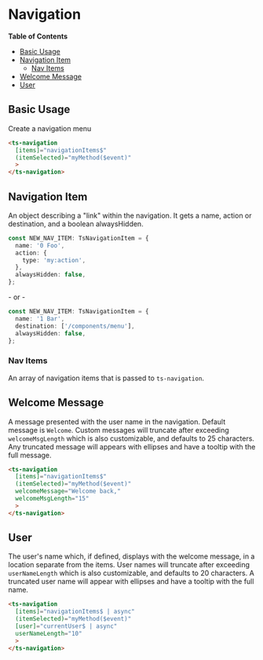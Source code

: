 <h1>Navigation</h1>


<!-- START doctoc generated TOC please keep comment here to allow auto update -->
<!-- DON'T EDIT THIS SECTION, INSTEAD RE-RUN doctoc TO UPDATE -->
**Table of Contents**

- [Basic Usage](#basic-usage)
- [Navigation Item](#navigation-item)
  - [Nav Items](#nav-items)
- [Welcome Message](#welcome-message)
- [User](#user)

<!-- END doctoc generated TOC please keep comment here to allow auto update -->



## Basic Usage

Create a navigation menu

```html
<ts-navigation
  [items]="navigationItems$"
  (itemSelected)="myMethod($event)"
  >
</ts-navigation>
```


## Navigation Item

An object describing a "link" within the navigation. It gets a name, action or destination, and a boolean alwaysHidden.

```typescript
const NEW_NAV_ITEM: TsNavigationItem = {
  name: '0 Foo',
  action: {
    type: 'my:action',
  },
  alwaysHidden: false,
};
```
\- or -

```typescript
const NEW_NAV_ITEM: TsNavigationItem = {
  name: '1 Bar',
  destination: ['/components/menu'],
  alwaysHidden: false,
};
```

### Nav Items

An array of navigation items that is passed to `ts-navigation`.



## Welcome Message
A message presented with the user name in the navigation. Default message is `Welcome`. Custom messages will truncate after exceeding `welcomeMsgLength` which is also customizable, and defaults to 25 characters. Any truncated message will appears with ellipses and have a tooltip with the full message.

```html
<ts-navigation
  [items]="navigationItems$"
  (itemSelected)="myMethod($event)"
  welcomeMessage="Welcome back,"
  welcomeMsgLength="15"
  >
</ts-navigation>
```


## User
The user's name which, if defined, displays with the welcome message, in a location separate from the items. User names will truncate after exceeding `userNameLength` which is also customizable, and defaults to 20 characters. A truncated user name will appear with ellipses and have a tooltip with the full name.

```html
<ts-navigation
  [items]="navigationItems$ | async"
  (itemSelected)="myMethod($event)"
  [user]="currentUser$ | async"
  userNameLength="10"
  >
</ts-navigation>
```

